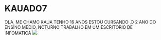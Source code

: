 # KAUADO7
OLA, ME CHAMO KAUA TENHO 16 ANOS
ESTOU CURSANDO ,O 2 ANO DO ENSINO MEDIO, NOTURNO 
TRABALHO EM UM ESCRITORIO DE INFOMATICA 
![](https://www.primecursos.com.br/blog/wp-content/uploads/2020/05/tenor-1.gif)
